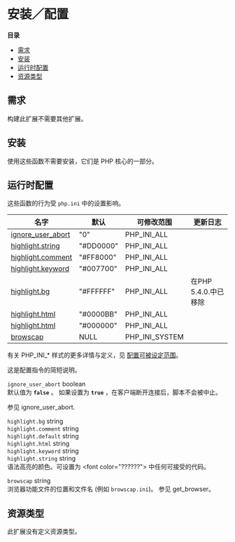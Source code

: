 安装／配置
==========

**目录**

-   [需求](/misc/setup.html#需求)
-   [安装](/misc/setup.html#安装)
-   [运行时配置](/misc/setup.html#运行时配置)
-   [资源类型](/misc/setup.html#资源类型)

需求
----

构建此扩展不需要其他扩展。

安装
----

使用这些函数不需要安装，它们是 PHP 核心的一部分。

运行时配置
----------

这些函数的行为受 `php.ini` 中的设置影响。

| 名字                                                           | 默认       | 可修改范围       | 更新日志             |
|----------------------------------------------------------------|------------|------------------|----------------------|
| <a href="/misc/setup.html#" class="link">ignore_user_abort</a> | "0"        | PHP\_INI\_ALL    |                      |
| <a href="/misc/setup.html#" class="link">highlight.string</a>  | "\#DD0000" | PHP\_INI\_ALL    |                      |
| <a href="/misc/setup.html#" class="link">highlight.comment</a> | "\#FF8000" | PHP\_INI\_ALL    |                      |
| <a href="/misc/setup.html#" class="link">highlight.keyword</a> | "\#007700" | PHP\_INI\_ALL    |                      |
| <a href="/misc/setup.html#" class="link">highlight.bg</a>      | "\#FFFFFF" | PHP\_INI\_ALL    | 在PHP 5.4.0.中已移除 |
| <a href="/misc/setup.html#" class="link">highlight.html</a>    | "\#0000BB" | PHP\_INI\_ALL    |                      |
| <a href="/misc/setup.html#" class="link">highlight.html</a>    | "\#000000" | PHP\_INI\_ALL    |                      |
| <a href="/misc/setup.html#" class="link">browscap</a>          | NULL       | PHP\_INI\_SYSTEM |                      |

有关 PHP\_INI\_\* 样式的更多详情与定义，见
<a href="/configuration/changes/modes.html" class="xref">配置可被设定范围</a>。

这是配置指令的简短说明。

`ignore_user_abort` <span class="type">boolean</span>  
默认值为 **`false`** 。 如果设置为 **`true`**
，在客户端断开连接后，脚本不会被中止。

参见 <span class="function">ignore\_user\_abort</span>.

`highlight.bg` <span class="type">string</span>  
`highlight.comment` <span class="type">string</span>  
`highlight.default` <span class="type">string</span>  
`highlight.html` <span class="type">string</span>  
`highlight.keyword` <span class="type">string</span>  
`highlight.string` <span class="type">string</span>  
语法高亮的颜色。可设置为 \<font color="??????"\> 中任何可接受的代码。

`browscap` <span class="type">string</span>  
浏览器功能文件的位置和文件名 (例如 `browscap.ini`)。 参见 <span
class="function">get\_browser</span>。

资源类型
--------

此扩展没有定义资源类型。
